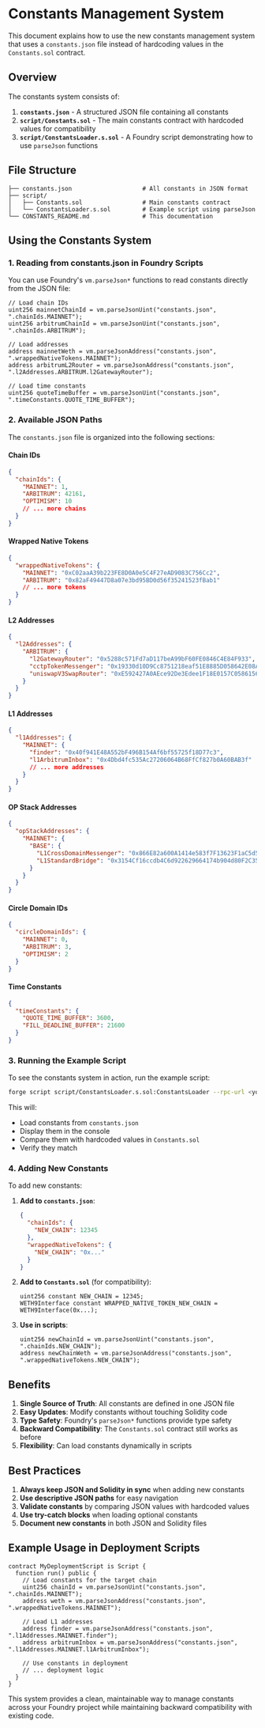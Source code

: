 # Constants Management System

This document explains how to use the new constants management system that uses a `constants.json` file instead of hardcoding values in the `Constants.sol` contract.

## Overview

The constants system consists of:

1. **`constants.json`** - A structured JSON file containing all constants
2. **`script/Constants.sol`** - The main constants contract with hardcoded values for compatibility
3. **`script/ConstantsLoader.s.sol`** - A Foundry script demonstrating how to use `parseJson` functions

## File Structure

```
├── constants.json                    # All constants in JSON format
├── script/
│   ├── Constants.sol                 # Main constants contract
│   └── ConstantsLoader.s.sol         # Example script using parseJson
└── CONSTANTS_README.md               # This documentation
```

## Using the Constants System

### 1. Reading from constants.json in Foundry Scripts

You can use Foundry's `vm.parseJson*` functions to read constants directly from the JSON file:

```solidity
// Load chain IDs
uint256 mainnetChainId = vm.parseJsonUint("constants.json", ".chainIds.MAINNET");
uint256 arbitrumChainId = vm.parseJsonUint("constants.json", ".chainIds.ARBITRUM");

// Load addresses
address mainnetWeth = vm.parseJsonAddress("constants.json", ".wrappedNativeTokens.MAINNET");
address arbitrumL2Router = vm.parseJsonAddress("constants.json", ".l2Addresses.ARBITRUM.l2GatewayRouter");

// Load time constants
uint256 quoteTimeBuffer = vm.parseJsonUint("constants.json", ".timeConstants.QUOTE_TIME_BUFFER");
```

### 2. Available JSON Paths

The `constants.json` file is organized into the following sections:

#### Chain IDs

```json
{
  "chainIds": {
    "MAINNET": 1,
    "ARBITRUM": 42161,
    "OPTIMISM": 10
    // ... more chains
  }
}
```

#### Wrapped Native Tokens

```json
{
  "wrappedNativeTokens": {
    "MAINNET": "0xC02aaA39b223FE8D0A0e5C4F27eAD9083C756Cc2",
    "ARBITRUM": "0x82aF49447D8a07e3bd95BD0d56f35241523fBab1"
    // ... more tokens
  }
}
```

#### L2 Addresses

```json
{
  "l2Addresses": {
    "ARBITRUM": {
      "l2GatewayRouter": "0x5288c571Fd7aD117beA99bF60FE0846C4E84F933",
      "cctpTokenMessenger": "0x19330d10D9Cc8751218eaf51E8885D058642E08A",
      "uniswapV3SwapRouter": "0xE592427A0AEce92De3Edee1F18E0157C05861564"
    }
  }
}
```

#### L1 Addresses

```json
{
  "l1Addresses": {
    "MAINNET": {
      "finder": "0x40f941E48A552bF496B154Af6bf55725f18D77c3",
      "l1ArbitrumInbox": "0x4Dbd4fc535Ac27206064B68FfCf827b0A60BAB3f"
      // ... more addresses
    }
  }
}
```

#### OP Stack Addresses

```json
{
  "opStackAddresses": {
    "MAINNET": {
      "BASE": {
        "L1CrossDomainMessenger": "0x866E82a600A1414e583f7F13623F1aC5d58b0Afa",
        "L1StandardBridge": "0x3154Cf16ccdb4C6d922629664174b904d80F2C35"
      }
    }
  }
}
```

#### Circle Domain IDs

```json
{
  "circleDomainIds": {
    "MAINNET": 0,
    "ARBITRUM": 3,
    "OPTIMISM": 2
  }
}
```

#### Time Constants

```json
{
  "timeConstants": {
    "QUOTE_TIME_BUFFER": 3600,
    "FILL_DEADLINE_BUFFER": 21600
  }
}
```

### 3. Running the Example Script

To see the constants system in action, run the example script:

```bash
forge script script/ConstantsLoader.s.sol:ConstantsLoader --rpc-url <your-rpc-url>
```

This will:

- Load constants from `constants.json`
- Display them in the console
- Compare them with hardcoded values in `Constants.sol`
- Verify they match

### 4. Adding New Constants

To add new constants:

1. **Add to `constants.json`**:

   ```json
   {
     "chainIds": {
       "NEW_CHAIN": 12345
     },
     "wrappedNativeTokens": {
       "NEW_CHAIN": "0x..."
     }
   }
   ```

2. **Add to `Constants.sol`** (for compatibility):

   ```solidity
   uint256 constant NEW_CHAIN = 12345;
   WETH9Interface constant WRAPPED_NATIVE_TOKEN_NEW_CHAIN = WETH9Interface(0x...);
   ```

3. **Use in scripts**:
   ```solidity
   uint256 newChainId = vm.parseJsonUint("constants.json", ".chainIds.NEW_CHAIN");
   address newChainWeth = vm.parseJsonAddress("constants.json", ".wrappedNativeTokens.NEW_CHAIN");
   ```

## Benefits

1. **Single Source of Truth**: All constants are defined in one JSON file
2. **Easy Updates**: Modify constants without touching Solidity code
3. **Type Safety**: Foundry's `parseJson*` functions provide type safety
4. **Backward Compatibility**: The `Constants.sol` contract still works as before
5. **Flexibility**: Can load constants dynamically in scripts

## Best Practices

1. **Always keep JSON and Solidity in sync** when adding new constants
2. **Use descriptive JSON paths** for easy navigation
3. **Validate constants** by comparing JSON values with hardcoded values
4. **Use try-catch blocks** when loading optional constants
5. **Document new constants** in both JSON and Solidity files

## Example Usage in Deployment Scripts

```solidity
contract MyDeploymentScript is Script {
  function run() public {
    // Load constants for the target chain
    uint256 chainId = vm.parseJsonUint("constants.json", ".chainIds.MAINNET");
    address weth = vm.parseJsonAddress("constants.json", ".wrappedNativeTokens.MAINNET");

    // Load L1 addresses
    address finder = vm.parseJsonAddress("constants.json", ".l1Addresses.MAINNET.finder");
    address arbitrumInbox = vm.parseJsonAddress("constants.json", ".l1Addresses.MAINNET.l1ArbitrumInbox");

    // Use constants in deployment
    // ... deployment logic
  }
}

```

This system provides a clean, maintainable way to manage constants across your Foundry project while maintaining backward compatibility with existing code.
